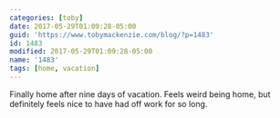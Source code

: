 ```yaml
---
categories: [toby]
date: 2017-05-29T01:09:28-05:00
guid: 'https://www.tobymackenzie.com/blog/?p=1483'
id: 1483
modified: 2017-05-29T01:09:28-05:00
name: '1483'
tags: [home, vacation]
---
```


Finally home after nine days of vacation.  Feels weird being home, but definitely feels nice to have had off work for so long.
